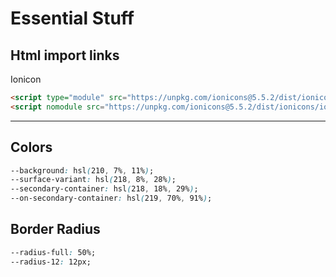 
# Essential Stuff

## Html import links

Ionicon

``` html
<script type="module" src="https://unpkg.com/ionicons@5.5.2/dist/ionicons/ionicons.esm.js"></script>
<script nomodule src="https://unpkg.com/ionicons@5.5.2/dist/ionicons/ionicons.js"></script>
```

---

## Colors

``` css
--background: hsl(210, 7%, 11%);
--surface-variant: hsl(218, 8%, 28%);
--secondary-container: hsl(218, 18%, 29%);
--on-secondary-container: hsl(219, 70%, 91%);
```

## Border Radius

``` css
--radius-full: 50%;
--radius-12: 12px;
```
